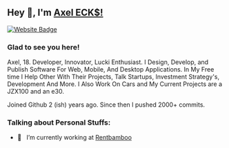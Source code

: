 ## Hey 👋, I'm [Axel ECK$!](https://github.com/eckstasyy/)

[![Website Badge](https://img.shields.io/badge/Website-3b5998?style=flat-square&logo=google-chrome&logoColor=white)](https://ecks.world/)

### Glad to see you here!

Axel, 18. Developer, Innovator, Lucki Enthusiast. I Design, Develop, and Publish Software For Web, Mobile, And Desktop Applications. In My Free time I Help Other With Their Projects, Talk Startups, Investment Strategy's, Development And More. I Also Work On Cars and My Current Projects are a JZX100 and an e30.


Joined Github 2 (ish) years ago. Since then I pushed 2000+ commits.

### Talking about Personal Stuffs:
- 🚀 &nbsp; I’m currently working at [Rentbamboo](https://rentbamboo.com)
